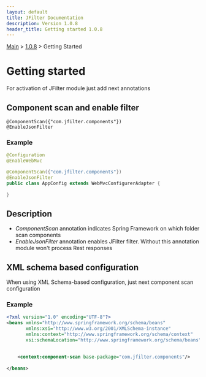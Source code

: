```yaml
---
layout: default
title: JFilter Documentation
description: Version 1.0.8
header_title: Getting started 1.0.8
---
```


[Main](../../index.MD) > [1.0.8](../index.MD) > Getting Started

# Getting started
For activation of JFilter module just add next annotations

## Component scan and enable filter
```text
@ComponentScan({"com.jfilter.components"})
@EnableJsonFilter
```

### Example 
```java
@Configuration
@EnableWebMvc

@ComponentScan({"com.jfilter.components"})
@EnableJsonFilter
public class AppConfig extends WebMvcConfigurerAdapter {
    
}
```

## Description
* *ComponentScan*  annotation indicates Spring Framework on which folder scan components
* *EnableJsonFilter* annotation enables JFilter filter. Without this annotation module won't process Rest responses 

## XML schema based configuration
When using XML Schema-based configuration, just next component scan configuration

### Example
```xml
<?xml version="1.0" encoding="UTF-8"?>
<beans xmlns="http://www.springframework.org/schema/beans"
       xmlns:xsi="http://www.w3.org/2001/XMLSchema-instance"
       xmlns:context="http://www.springframework.org/schema/context"
       xsi:schemaLocation="http://www.springframework.org/schema/beans">
       
       
    <context:component-scan base-package="com.jfilter.components"/>
    
</beans>
```